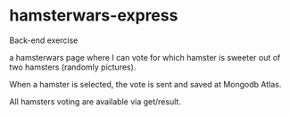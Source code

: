 # hamsterwars-express
Back-end exercise

a hamsterwars page where I can vote for which hamster is sweeter out of two hamsters (randomly pictures).

When a hamster is selected, the vote is sent and saved at Mongodb Atlas.

All hamsters voting are available via get/result.


